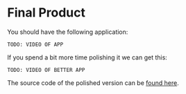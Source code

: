 # Final Product

You should have the following application:

`TODO: VIDEO OF APP`


If you spend a bit more time polishing it we can get this:

`TODO: VIDEO OF BETTER APP`

The source code of the polished version can be [found here](#).